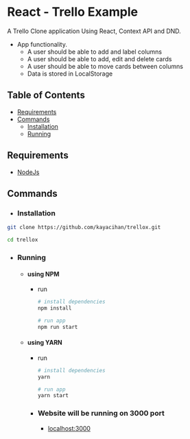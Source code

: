 # React - Trello Example
A Trello Clone application Using React, Context API and DND.
- App functionality.
    - A user should be able to add and label columns
    - A user should be able to add, edit and delete cards
    - A user should be able to move cards between columns
    - Data is stored in LocalStorage

## Table of Contents

- [Requirements](#requirements)
- [Commands](#commands)
    - [ Installation ](#installation)
    - [ Running ](#running)

## Requirements
* [NodeJs](https://nodejs.org/en/download/)

## Commands


* ### Installation
```bash
git clone https://github.com/kayacihan/trellox.git

cd trellox
```

* ### Running

    * #### using NPM
      

        - run 

            ```bash
            # install dependencies
            npm install
            
            # run app
            npm run start 
            ```

    * #### using YARN
      

        - run 

            ```bash
            # install dependencies
            yarn
            
            # run app
            yarn start 
            ```

        * ### Website will be running on 3000 port

            * [localhost:3000](https://localhost:3000/)


